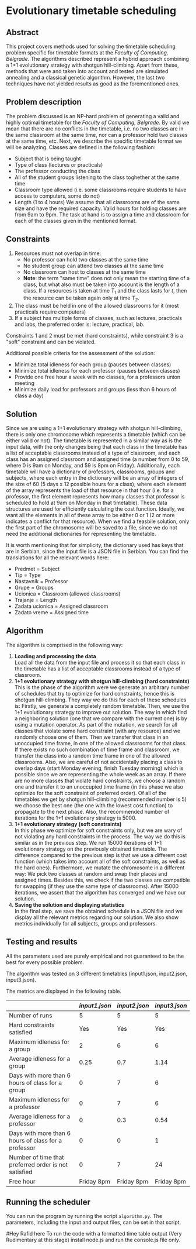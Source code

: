 # Evolutionary timetable scheduling

## Abstract

This project covers methods used for solving the timetable scheduling problem specific for timetable formats at the *Faculty of Computing, Belgrade*. The algorithms described represent a hybrid approach combining a 1+1 evolutionary strategy with shotgun hill-climbing. Apart from these, methods that were and taken into account and tested are simulated annealing and a classical genetic algorithm. However, the last two techniques have not yielded results as good as the forementioned ones.

## Problem description

The problem discussed is an NP-hard problem of generating a valid and highly optimal timetable for the *Faculty of Computing, Belgrade*. By valid we mean that there are no conflicts in the timetable, i.e. no two classes are in the same classroom at the same time, nor can a professor hold two classes at the same time, etc. 
Next, we describe the specific timetable format we will be analyzing. Classes are defined in the following fashion:
- Subject that is being taught
- Type of class (lectures or practicals)
- The professor conducting the class
- All of the student groups listening to the class toghether at the same time
- Classroom type allowed (i.e. some classrooms require students to have access to computers, some do not)
- Length (1 to 4 hours)
We assume that all classrooms are of the same size and have the required capacity. Valid hours for holding classes are from 9am to 9pm. The task at hand is to assign a time and classroom for each of the classes given in the mentioned format.

## Constraints

1. Resources must not overlap in time:
   - No professor can hold two classes at the same time
   - No student group can attend two classes at the same time
   - No classroom can host to classes at the same time
   - **Note**: the term "same time" does not only mean the starting time of a class, but what also must be taken into account is the length of a class. If a resources is taken at time *T<sub>1</sub>* and the class lasts for *t*, then the resource can be taken again only at time *T<sub>2</sub>*.
2. The class must be held in one of the allowed classrooms for it (most practicals require computers)
3. If a subject has multiple forms of classes, such as lectures, practicals and labs, the preferred order is: lecture, practical, lab.

Constraints 1 and 2 must be met (hard constraints), while constraint 3 is a "soft" constraint and can be violated.

Additional possible criteria for the assessment of the solution:
- Minimize total idleness for each group (pauses between classes)
- Minimize total idleness for each professor (pauses between classes)
- Provide one free hour a week with no classes, for a professors union meeting
- Minimize daily load for professors and groups (less than 6 hours of class a day)

## Solution

Since we are using a 1+1 evolutionary strategy with shotgun hill-climbing, there is only one chromosome which represents a timetable (which can be either valid or not). The timetable is represented in a similar way as is the input data, with the only changes being that each class in the timetable has a list of acceptable classrooms instead of a type of classroom, and each class has an assigned classroom and assigned time (a number from 0 to 59, where 0 is 9am on Monday, and 59 is 8pm on Friday). Additionally, each timetable will have a dictionary of professors, classrooms, groups and subjects, where each entry in the dictionary will be an array of integers of the size of 60 (5 days x 12 possible hours for a class), where each element of the array represents the load of that resource in that hour (i.e. for a professor, the first element represents how many classes that professor is scheduled to hold at 9am on Monday in that timetable). These data structures are used for efficiently calculating the cost function. Ideally, we want all the elements in all of these array to be either 0 or 1 (2 or more indicates a conflict for that resource). When we find a feasbile solution, only the first part of the chromosome will be saved to a file, since we do not need the additional dictionaries for representing the timetable.

It is worth mentioning that for simplicity, the dictionary used has keys that are in Serbian, since the input file is a JSON file in Serbian. You can find the translations for all the relevant words here:
- Predmet = Subject
- Tip = Type
- Nastavnik = Professor
- Grupe = Groups
- Ucionica = Classroom (allowed classrooms)
- Trajanje = Length
- Zadata ucionica = Assigned classroom
- Zadato vreme = Assigned time

## Algorithm

The algorithm is comprised in the following way:

1. **Loading and processing the data**  
   Load all the data from the input file and process it so that each class in the timetable has a list of acceptable classrooms instead    of a type of classroom.
2. **1+1 evolutionary strategy with shotgun hill-climbing (hard constraints)**  
   This is the phase of the algorithm were we generate an arbitrary number of schedules that try to optimize for hard constraints, hence this is shotgun hill-climbing. They way we do this for each of these schedules is: Firstly, we generate a completely random timetable. Then, we use the 1+1 evolutionary strategy to improve out solution. The way in which find a neighboring solution (one that we compare with the current one) is by using a mutation operator. As part of the mutation, we search for all classes that violate some hard constraint (with any resource) and we randomly choose one of them. Then we transfer that class in an unoccupied time frame, in one of the allowed classrooms for that class. If there exists no such combination of time frame and classroom, we transfer the class into a random time frame in one of the allowed classrooms. Also, we are careful of not accidentally placing a class to overlap days (start Monday evening, finish Tuesday morning) which is possible since we are representing the whole week as an array. If there are no more classes that violate hard constraints, we choose a random one and transfer it to an unoccupied time frame (in this phase we also optimize for the soft constraint of preferred order). Of all of the timetables we get by shotgun hill-climbing (recommended number is 5) we choose the best one (the one with the lowest cost function) to propagate to the next phase. Also, the recommended number of iterations for the 1+1 evolutionary strategy is 5000.
3. **1+1 evolutionary strategy (soft constraints)**  
   In this phase we optimize for soft constraints only, but we are wary of not violating any hard constraints in the process. The way we do this is similar as in the previous step. We run 15000 iterations of 1+1 evolutionary strategy on the previously obtained timetable. The difference compared to the previous step is that we use a different cost function (which takes into account all of the soft constraints, as well as the hard ones). Furthermore, we mutate the chromosome in a different way: We pick two classes at random and swap their places and assigned times. Besides this, we check if the two classes are compatible for swapping (if they use the same type of classrooms). After 15000 iterations, we assert that the algorithm has converged and we have our solution.
4. **Saving the solution and displaying statistics**  
   In the final step, we save the obtained schedule in a JSON file and we display all the relevant metrics regarding our solution. We also show metrics individually for all subjects, groups and professors.
   
## Testing and results

All the parameters used are purely empirical and not guaranteed to be the best for every possible problem.

The algorithm was tested on 3 different timetables (input1.json, input2.json, input3.json).

The metrics are displayed in the following table.

| | *input1.json* | *input2.json* | *input3.json* |
| --- | --- | --- | --- |
| Number of runs | 5 | 5 | 5 |
| Hard constraints satisfied | Yes | Yes | Yes |
| Maximum idleness for a group | 2 | 6 | 6 |
| Average idleness for a group | 0.25 | 0.7 | 1.14 |
| Days with more than 6 hours of class for a group | 0 | 7 | 6 |
| Maximum idleness for a professor | 0 | 7 | 6 |
| Average idleness for a professor | 0 | 0.3 | 0.54 |
| Days with more than 6 hours of class for a professor | 0 | 0 | 1 |
| Number of time that preferred order is not satisfied | 0 | 7 | 24 |
| Free hour | Friday 8pm | Friday 8pm | Friday 8pm |

## Running the scheduler

You can run the program by running the script `algorithm.py`. The parameters, including the input and output files, can be set in that script.

#Hey Rafid here
To run the code with a formatted time table output (Very Rudimentary at this stage) install node.js and run the console.js file only.
